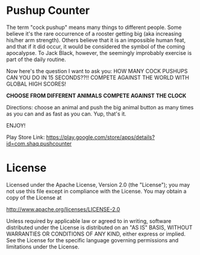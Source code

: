 Pushup Counter
==============

The term "cock pushup" means many things to different people. Some believe it's the rare occurrence of a rooster getting big (aka increasing his/her arm strength). Others believe that it is an impossible human feat, and that if it did occur, it would be considered the symbol of the coming apocalypse. To Jack Black, however, the seemingly improbably exercise is part of the daily routine.

Now here's the question I want to ask you: 
HOW MANY COCK PUSHUPS CAN YOU DO IN 15 SECONDS??!! 
COMPETE AGAINST THE WORLD WITH GLOBAL HIGH SCORES!

**CHOOSE FROM DIFFERENT ANIMALS**
**COMPETE AGAINST THE CLOCK**

Directions: choose an animal and push the big animal button as many times as you can and as fast as you can. Yup, that's it.

ENJOY!

Play Store Link:
https://play.google.com/store/apps/details?id=com.shaq.pushcounter

License
==========

Licensed under the Apache License, Version 2.0 (the "License"); you may not use this file except in compliance with the License. You may obtain a copy of the License at

http://www.apache.org/licenses/LICENSE-2.0

Unless required by applicable law or agreed to in writing, software distributed under the License is distributed on an "AS IS" BASIS, WITHOUT WARRANTIES OR CONDITIONS OF ANY KIND, either express or implied. See the License for the specific language governing permissions and limitations under the License.
